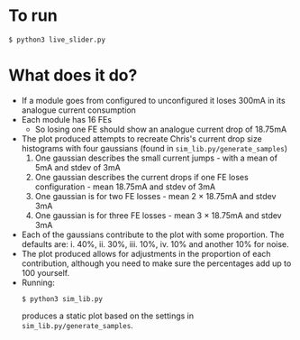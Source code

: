 # To run
```
$ python3 live_slider.py
```

# What does it do?
- If a module goes from configured to unconfigured it loses 300mA in its analogue current consumption
- Each module has 16 FEs
  - So losing one FE should show an analogue current drop of 18.75mA
- The plot produced attempts to recreate Chris's current drop size histograms with four gaussians (found in `sim_lib.py/generate_samples`)
  1. One gaussian describes the small current jumps - with a mean of 5mA and stdev of 3mA
  2. One gaussian describes the current drops if one FE loses configuration - mean 18.75mA and stdev of 3mA
  3. One gaussian is for two FE losses - mean 2 $\times$ 18.75mA and stdev 3mA
  4. One gaussian is for three FE losses - mean 3 $\times$ 18.75mA and stdev 3mA
- Each of the gaussians contribute to the plot with some proportion. The defaults are:
  i. 40%, ii. 30%, iii. 10%, iv. 10% and another 10% for noise.
- The plot produced allows for adjustments in the proportion of each contribution, although you need to make sure the percentages add up to 100 yourself.
- Running:
  ```
  $ python3 sim_lib.py
  ```
  produces a static plot based on the settings in `sim_lib.py/generate_samples`.
